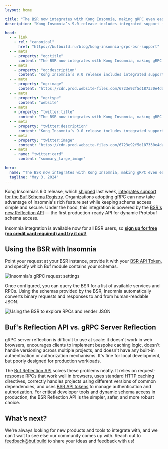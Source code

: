 ```yaml
---
layout: home

title: "The BSR now integrates with Kong Insomnia, making gRPC even easier to use"
description: "Kong Insomnia’s 9.0 release includes integrated support for the Buf Schema Registry. Organizations adopting gRPC can now provide developers first-class GUI tools while keeping schema access simple and secure."

head:
  - - link
    - rel: "canonical"
      href: "https://bufbuild.ru/blog/kong-insomnia-grpc-bsr-support"
  - - meta
    - property: "og:title"
      content: "The BSR now integrates with Kong Insomnia, making gRPC even easier to use"
  - - meta
    - property: "og:description"
      content: "Kong Insomnia’s 9.0 release includes integrated support for the Buf Schema Registry. Organizations adopting gRPC can now provide developers first-class GUI tools while keeping schema access simple and secure."
  - - meta
    - property: "og:image"
      content: "https://cdn.prod.website-files.com/6723e92f5d187330e4da8144/674fc52840c2f53e62cc99cb_Kong%20insomnia.png"
  - - meta
    - property: "og:type"
      content: "website"
  - - meta
    - property: "twitter:title"
      content: "The BSR now integrates with Kong Insomnia, making gRPC even easier to use"
  - - meta
    - property: "twitter:description"
      content: "Kong Insomnia’s 9.0 release includes integrated support for the Buf Schema Registry. Organizations adopting gRPC can now provide developers first-class GUI tools while keeping schema access simple and secure."
  - - meta
    - property: "twitter:image"
      content: "https://cdn.prod.website-files.com/6723e92f5d187330e4da8144/674fc52840c2f53e62cc99cb_Kong%20insomnia.png"
  - - meta
    - name: "twitter:card"
      content: "summary_large_image"

hero:
  name: "The BSR now integrates with Kong Insomnia, making gRPC even easier to use"
  tagline: "May 3, 2024"
---
```


Kong Insomnia’s 9.0 release, which [shipped](https://konghq.com/blog/product-releases/insomnia-9-0-pre-request-scripting-api-mocking) last week, [integrates support for the Buf Schema Registry](https://github.com/Kong/insomnia/pull/6975). Organizations adopting gRPC can now take advantage of Insomnia's rich feature set while keeping schema access simple and secure. Under the hood, this integration is powered by the [BSR's new Reflection API](/docs/bsr/reflection/overview/index.md) — the first production-ready API for dynamic Protobuf schema access.

Insomnia integration is available now for all BSR users, so [**sign up for free (no credit card required) and try it out!**](https://buf.build/pricing)

## Using the BSR with Insomnia

Point your request at your BSR instance, provide it with your [BSR API Token](/docs/bsr/authentication/index.md), and specify which Buf module contains your schemas.

![Insomnia's gRPC request settings](https://cdn.prod.website-files.com/6723e92f5d187330e4da8144/67468636115d4cae4307ae0b_insomnia-settings-JD6GXRRS.png)

Once configured, you can query the BSR for a list of available services and RPCs. Using the schemas provided by the BSR, Insomnia automatically converts binary requests and responses to and from human-readable JSON.

![Using the BSR to explore RPCs and render JSON](https://cdn.prod.website-files.com/6723e92f5d187330e4da8144/674686366695c1d063509cfc_insomnia-buf-demo-53FKJ2K2.gif)

## Buf's Reflection API vs. gRPC Server Reflection

gRPC server reflection is difficult to use at scale: it doesn't work in web browsers, encourages clients to implement bespoke caching logic, doesn't handle versioning across multiple projects, and doesn't have any built-in authentication or authorization mechanisms. It's fine for local development, but poorly designed for production workloads.

The [Buf Reflection API](https://github.com/bufbuild/reflect-proto) solves these problems neatly. It relies on request-response RPCs that work well in browsers, uses standard HTTP caching directives, correctly handles projects using different versions of common dependencies, and uses [BSR API tokens](/docs/bsr/authentication/index.md) to manage authentication and authorization. For critical developer tools and dynamic schema access in production, the BSR Reflection API is the simpler, safer, and more robust choice.

## What’s next?

We're always looking for new products and tools to integrate with, and we can’t wait to see else our community comes up with. Reach out to [feedback@buf.build](mailto:feedback@buf.build) to share your ideas and feedback with us!

‍
